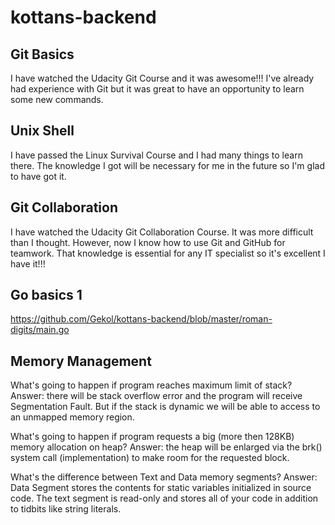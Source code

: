 # kottans-backend

## Git Basics

I have watched the Udacity Git Course and it was awesome!!! I've already had experience with Git but it was great to have an opportunity to learn some new commands.

## Unix Shell

I have passed the Linux Survival Course and I had many things to learn there. The knowledge I got will be necessary for me in the future so I'm glad to have got it.

## Git Collaboration

I have watched the Udacity Git Collaboration Course. It was more difficult than I thought. However, now I know how to use Git and GitHub for teamwork. That knowledge is essential for any IT specialist so it's excellent I have it!!!

## Go basics 1
https://github.com/Gekol/kottans-backend/blob/master/roman-digits/main.go

## Memory Management
What's going to happen if program reaches maximum limit of stack?
Answer: there will be stack overflow error and the program will receive Segmentation Fault. But if the stack is dynamic we will be able to access to an unmapped memory region.

What's going to happen if program requests a big (more then 128KB) memory allocation on heap?
Answer: the heap will be enlarged via the brk() system call (implementation) to make room for the requested block.

What's the difference between Text and Data memory segments?
Answer: Data Segment stores the contents for static variables initialized in source code. The text segment is read-only and stores all of your code in addition to tidbits like string literals.
